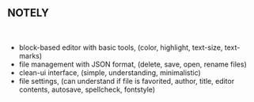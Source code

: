 ## NOTELY ##
<br/>

- block-based editor with basic tools, (color, highlight, text-size, text-marks)<br/>
- file management with JSON format, (delete, save, open, rename files)<br/>
- clean-ui interface, (simple, understanding, minimalistic)<br/>
- file settings, (can understand if file is favorited, author, title, editor contents, autosave, spellcheck, fontstyle)<br/>